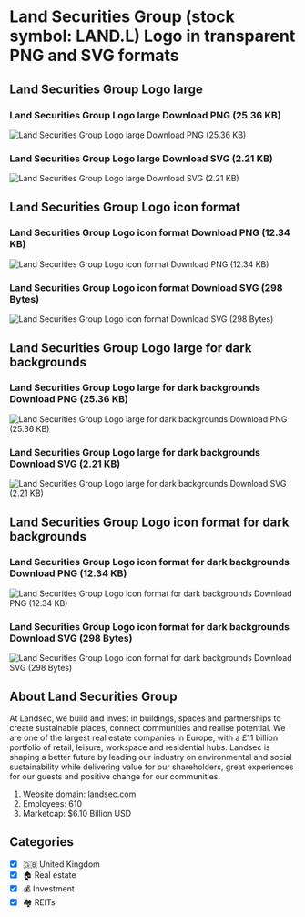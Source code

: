 # Land Securities Group (stock symbol: LAND.L) Logo in transparent PNG and SVG formats

## Land Securities Group Logo large

### Land Securities Group Logo large Download PNG (25.36 KB)

![Land Securities Group Logo large Download PNG (25.36 KB)](/img/orig/LAND.L_BIG-7e5271fb.png)

### Land Securities Group Logo large Download SVG (2.21 KB)

![Land Securities Group Logo large Download SVG (2.21 KB)](/img/orig/LAND.L_BIG-77257ee8.svg)

## Land Securities Group Logo icon format

### Land Securities Group Logo icon format Download PNG (12.34 KB)

![Land Securities Group Logo icon format Download PNG (12.34 KB)](/img/orig/LAND.L-73487038.png)

### Land Securities Group Logo icon format Download SVG (298 Bytes)

![Land Securities Group Logo icon format Download SVG (298 Bytes)](/img/orig/LAND.L-303c8ca9.svg)

## Land Securities Group Logo large for dark backgrounds

### Land Securities Group Logo large for dark backgrounds Download PNG (25.36 KB)

![Land Securities Group Logo large for dark backgrounds Download PNG (25.36 KB)](/img/orig/LAND.L_BIG.D-3f61a6f3.png)

### Land Securities Group Logo large for dark backgrounds Download SVG (2.21 KB)

![Land Securities Group Logo large for dark backgrounds Download SVG (2.21 KB)](/img/orig/LAND.L_BIG.D-a8eb8e50.svg)

## Land Securities Group Logo icon format for dark backgrounds

### Land Securities Group Logo icon format for dark backgrounds Download PNG (12.34 KB)

![Land Securities Group Logo icon format for dark backgrounds Download PNG (12.34 KB)](/img/orig/LAND.L.D-eb527cde.png)

### Land Securities Group Logo icon format for dark backgrounds Download SVG (298 Bytes)

![Land Securities Group Logo icon format for dark backgrounds Download SVG (298 Bytes)](/img/orig/LAND.L.D-429673d5.svg)

## About Land Securities Group

At Landsec, we build and invest in buildings, spaces and partnerships to create sustainable places, connect communities and realise potential. We are one of the largest real estate companies in Europe, with a £11 billion portfolio of retail, leisure, workspace and residential hubs. Landsec is shaping a better future by leading our industry on environmental and social sustainability while delivering value for our shareholders, great experiences for our guests and positive change for our communities.

1. Website domain: landsec.com
2. Employees: 610
3. Marketcap: $6.10 Billion USD


## Categories
- [x] 🇬🇧 United Kingdom
- [x] 🏠 Real estate
- [x] 💰 Investment
- [x] 🏘️ REITs
